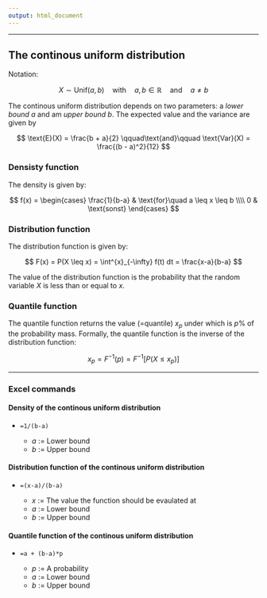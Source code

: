 ```yaml
---
output: html_document
---
```


***

## The continous uniform distribution

Notation:

$$ X \sim \text{Unif}(a, b) \quad\text{with}\quad a, b \in \mathbb{R}\quad\text{and}\quad a \neq b$$

The continous uniform distribution depends on two parameters: a *lower bound* $a$ and am *upper bound* $b$.
The expected value and the variance are given by

$$ \text{E}(X) = \frac{b + a}{2} \qquad\text{and}\qquad \text{Var}(X) = \frac{(b - a)^2}{12} $$

### Densisty function

The density is given by:

$$ f(x) = \begin{cases} \frac{1}{b-a} & \text{for}\quad a \leq x \leq b \\\\ 0 & \text{sonst} \end{cases} $$

### Distribution function

The distribution function is given by:

$$ F(x) = P(X \leq x) = \int^{x}_{-\infty} f(t) dt = \frac{x-a}{b-a} $$

The value of the distribution function is the probability that the random variable $X$ is less 
than or equal to $x$.

### Quantile function

The quantile function returns the value (=quantile) $x_p$ under which is $p$% of the probability mass.
Formally, the quantile function is the inverse of the distribution function:

$$ x_p = F^{-1}(p) = F^{-1}[P(X \leq x_p)] $$

---

### Excel commands

#### Density of the continous uniform distribution

+ `=1/(b-a)`

    + $a$ := Lower bound
    + $b$ := Upper bound

#### Distribution function of the continous uniform distribution

+ `=(x-a)/(b-a)`

    + $x$ := The value the function should be evaulated at
    + $a$ := Lower bound
    + $b$ := Upper bound

#### Quantile function of the continous uniform distribution

+ `=a + (b-a)*p`

    + $p$ := A probability
    + $a$ := Lower bound
    + $b$ := Upper bound
